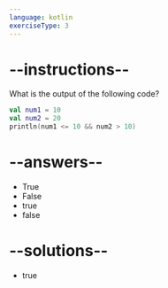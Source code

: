 ```yaml
---
language: kotlin
exerciseType: 3
---
```


# --instructions--

What is the output of the following code?
```kotlin
val num1 = 10
val num2 = 20
println(num1 <= 10 && num2 > 10)
```

# --answers--

- True
- False
- true
- false

# --solutions--

- true
